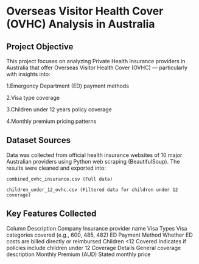 # Overseas Visitor Health Cover (OVHC) Analysis in Australia
## Project Objective
This project focuses on analyzing Private Health Insurance providers in Australia that offer Overseas Visitor Health Cover (OVHC) — particularly with insights into:

 1.Emergency Department (ED) payment methods

 2.Visa type coverage

 3.Children under 12 years policy coverage

 4.Monthly premium pricing patterns


## Dataset Sources
Data was collected from official health insurance websites of 10 major Australian providers using Python web scraping (BeautifulSoup). The results were cleaned and exported into:

    combined_ovhc_insurance.csv (Full data)

    children_under_12_ovhc.csv (Filtered data for children under 12 coverage)


## Key Features Collected
Column    Description
Company    Insurance provider name
Visa Types    Visa categories covered (e.g., 600, 485, 482)
ED Payment Method    Whether ED costs are billed directly or reimbursed
Children <12 Covered    Indicates if policies include children under 12
Coverage Details    General coverage description
Monthly Premium (AUD)    Stated monthly price 


